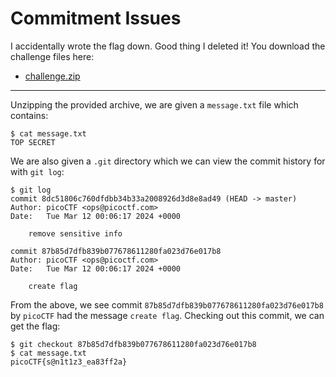 # Commitment Issues

I accidentally wrote the flag down. Good thing I deleted it! You download the challenge files here:

- [challenge.zip](https://artifacts.picoctf.net/c_titan/136/challenge.zip)

-----

Unzipping the provided archive, we are given a `message.txt` file which contains:

```
$ cat message.txt
TOP SECRET
```

We are also given a `.git` directory which we can view the commit history for with `git log`:

```
$ git log
commit 8dc51806c760dfdbb34b33a2008926d3d8e8ad49 (HEAD -> master)
Author: picoCTF <ops@picoctf.com>
Date:   Tue Mar 12 00:06:17 2024 +0000

    remove sensitive info

commit 87b85d7dfb839b077678611280fa023d76e017b8
Author: picoCTF <ops@picoctf.com>
Date:   Tue Mar 12 00:06:17 2024 +0000

    create flag
```

From the above, we see commit `87b85d7dfb839b077678611280fa023d76e017b8` by `picoCTF` had the message `create flag`. Checking out this commit, we can get the flag:

```
$ git checkout 87b85d7dfb839b077678611280fa023d76e017b8
$ cat message.txt
picoCTF{s@n1t1z3_ea83ff2a}
```